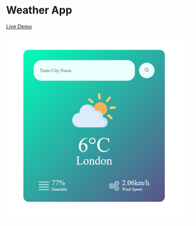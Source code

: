 # Weather App

[Live Demo](https://hasithaprageeth.github.io/weather-app/)

![Weather App Website ](./assets/screenshot.png)